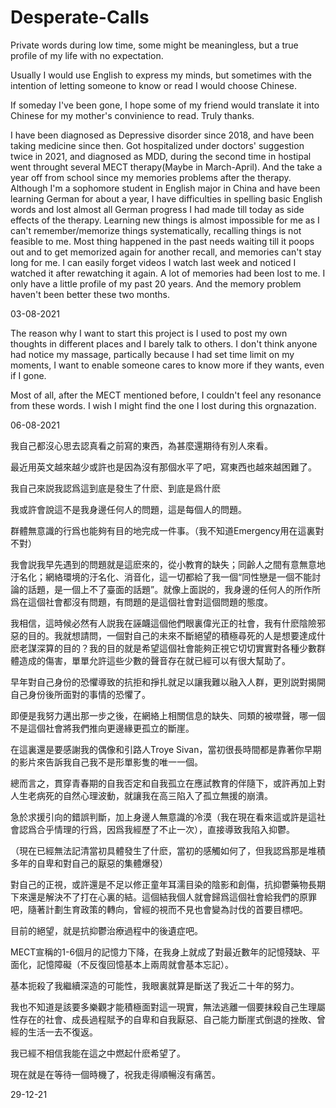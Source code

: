 # Desperate-Calls
Private words during low time, some might be meaningless, but a true profile of my life with no expectation.

Usually I would use English to express my minds, but sometimes with the intention of letting someone to know or read I would choose Chinese.

If someday I've been gone, I hope some of my friend would translate it into Chinese for my mother's convinience to read. Truly thanks.


I have been diagnosed as Depressive disorder since 2018, and have been taking medicine since then. Got hospitalized under doctors' suggestion twice in 2021, and diagnosed as MDD, during the second time in hostipal went throught several MECT therapy(Maybe in March-April). And the take a year off from school since my memories problems after the therapy. Although I'm a sophomore student in English major in China and have been learning German for about a year, I have difficulties in spelling basic English words and lost almost all German progress I had made till today as side effects of the therapy. Learning new things is almost impossible for me as I can't remember/memorize things systematically, recalling things is not feasible to me. Most thing happened in the past needs waiting till it poops out and to get memorized again for another recall, and memories can't stay long for me. I can easily forget videos I watch last week and noticed I watched it after rewatching it again. A lot of memories had been lost to me. I only have a little profile of my past 20 years. And the memory problem haven't been better these two months.


03-08-2021

The reason why I want to start this project is I used to post my own thoughts in different places and I barely talk to others. I don't think anyone had notice my massage, partically because I had set time limit on my moments, I want to enable someone cares to know more if they wants, even if I gone.

Most of all, after the MECT mentioned before, I couldn't feel any resonance from these words. I wish I might find the one I lost during this orgnazation.


06-08-2021


我自己都沒心思去認真看之前寫的東西，為甚麼還期待有別人來看。

最近用英文越來越少或許也是因為沒有那個水平了吧，寫東西也越來越困難了。

我自己來説我認爲這到底是發生了什麽、到底是爲什麽

我或許會說這不是我身邊任何人的問題，這是每個人的問題。

群體無意識的行爲也能夠有目的地完成一件事。（我不知道Emergency用在這裏對不對）

我會説我早先遇到的問題就是這麽來的，從小教育的缺失；同齡人之間有意無意地汙名化；網絡環境的汙名化、消音化，這一切都給了我一個“同性戀是一個不能討論的話題，是一個上不了臺面的話題”。就像上面説的，我身邊的任何人的所作所爲在這個社會都沒有問題，有問題的是這個社會對這個問題的態度。

我相信，這時候必然有人説我在誣衊這個他們眼裏偉光正的社會，我有什麽陰險邪惡的目的。我就想請問，一個對自己的未來不斷絕望的積極尋死的人是想要達成什麽老謀深算的目的？我的目的就是希望這個社會能夠正視它切切實實對各種少數群體造成的傷害，單單允許這些少數的聲音存在就已經可以有很大幫助了。

早年對自己身份的恐懼導致的抗拒和掙扎就足以讓我難以融入人群，更別説對揭開自己身份後所面對的事情的恐懼了。

即便是我努力邁出那一步之後，在網絡上相關信息的缺失、同類的被噤聲，哪一個不是這個社會將我們推向更邊緣更孤立的斷崖。

在這裏還是要感謝我的偶像和引路人Troye Sivan，當初很長時間都是靠著你早期的影片來告訴我自己我不是形單影隻的唯一一個。

總而言之，貫穿青春期的自我否定和自我孤立在應試教育的伴隨下，或許再加上對人生老病死的自然心理波動，就讓我在高三陷入了孤立無援的崩潰。

急於求援引向的錯誤判斷，加上身邊人無意識的冷漠（我在現在看來這或許是這社會認爲合乎情理的行爲，因爲我經歷了不止一次），直接導致我陷入抑鬱。

（現在已經無法記清當初具體發生了什麽，當初的感觸如何了，但我認爲那是堆積多年的自卑和對自己的厭惡的集體爆發）

對自己的正視，或許還是不足以修正童年耳濡目染的陰影和創傷，抗抑鬱藥物長期下來還是解決不了打在心裏的結。這個結我個人就會歸爲這個社會給我們的原罪吧，隨著計劃生育政策的轉向，曾經的視而不見也會變為討伐的首要目標吧。

目前的絕望，就是抗抑鬱治療過程中的後遺症吧。

MECT宣稱的1-6個月的記憶力下降，在我身上就成了對最近數年的記憶殘缺、平面化，記憶障礙（不反復回憶基本上兩周就會基本忘記）。

基本扼殺了我繼續深造的可能性，我眼裏就算是斷送了我近二十年的努力。

我也不知道是該要多樂觀才能積極面對這一現實，無法逃離一個要抹殺自己生理屬性存在的社會、成長過程賦予的自卑和自我厭惡、自己能力斷崖式倒退的挫敗、曾經的生活一去不復返。

我已經不相信我能在這之中燃起什麽希望了。

現在就是在等待一個時機了，祝我走得順暢沒有痛苦。

29-12-21
